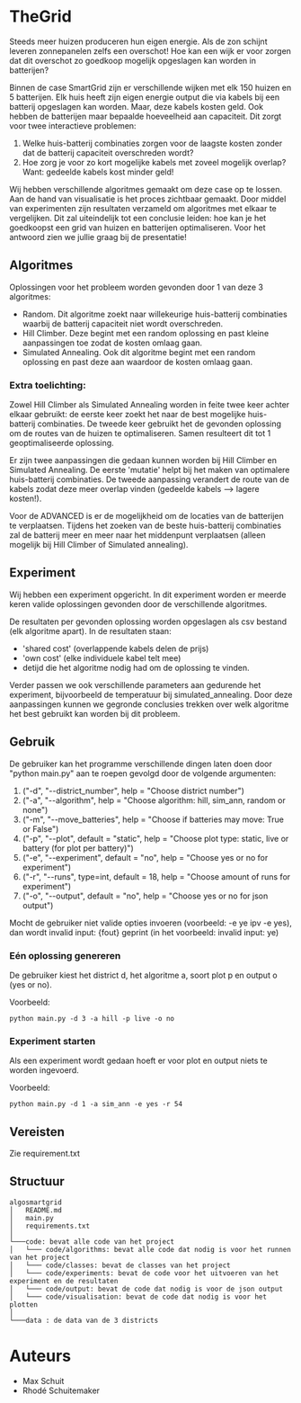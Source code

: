 # TheGrid
Steeds meer huizen produceren hun eigen energie. Als de zon schijnt leveren zonnepanelen zelfs een overschot! Hoe kan een wijk er voor zorgen dat dit overschot zo goedkoop mogelijk opgeslagen kan worden in batterijen?

Binnen de case SmartGrid zijn er verschillende wijken met elk 150 huizen en 5 batterijen. Elk huis heeft zijn eigen energie output die via kabels bij een batterij opgeslagen kan worden. Maar, deze kabels kosten geld. Ook hebben de batterijen maar bepaalde hoeveelheid aan capaciteit. Dit zorgt voor twee interactieve problemen:

1. Welke huis-batterij combinaties zorgen voor de laagste kosten zonder dat de batterij capaciteit overschreden wordt?
2. Hoe zorg je voor zo kort mogelijke kabels met zoveel mogelijk overlap? Want: gedeelde kabels kost minder geld!

Wij hebben verschillende algoritmes gemaakt om deze case op te lossen. Aan de hand van visualisatie is het proces zichtbaar gemaakt. Door middel van experimenten zijn resultaten verzameld om algoritmes met elkaar te vergelijken. Dit zal uiteindelijk tot een conclusie leiden: hoe kan je het goedkoopst een grid van huizen en batterijen optimaliseren. Voor het antwoord zien we jullie graag bij de presentatie!

## Algoritmes
Oplossingen voor het probleem worden gevonden door 1 van deze 3 algoritmes:

- Random. Dit algoritme zoekt naar willekeurige huis-batterij combinaties waarbij de batterij capaciteit niet wordt overschreden.
- Hill Climber. Deze begint met een random oplossing en past kleine aanpassingen toe zodat de kosten omlaag gaan.
- Simulated Annealing. Ook dit algoritme begint met een random oplossing en past deze aan waardoor de kosten omlaag gaan.

### Extra toelichting:
Zowel Hill Climber als Simulated Annealing worden in feite twee keer achter elkaar gebruikt: de eerste keer zoekt het naar de best mogelijke huis-batterij combinaties. De tweede keer gebruikt het de gevonden oplossing om de routes van de huizen te optimaliseren. Samen resulteert dit tot 1 geoptimaliseerde oplossing.

Er zijn twee aanpassingen die gedaan kunnen worden bij Hill Climber en Simulated Annealing. De eerste 'mutatie' helpt bij het maken van optimalere huis-batterij combinaties. De tweede aanpassing verandert de route van de kabels zodat deze meer overlap vinden (gedeelde kabels --> lagere kosten!).

Voor de ADVANCED is er de mogelijkheid om de locaties van de batterijen te verplaatsen. Tijdens het zoeken van de beste huis-batterij combinaties zal de batterij meer en meer naar het middenpunt verplaatsen (alleen mogelijk bij Hill Climber of Simulated annealing).

## Experiment
Wij hebben een experiment opgericht. In dit experiment worden er meerde keren valide oplossingen gevonden door de verschillende algoritmes.

De resultaten per gevonden oplossing worden opgeslagen als csv bestand (elk algoritme apart). In de resultaten staan:  
- 'shared cost' (overlappende kabels delen de prijs)
- 'own cost' (elke individuele kabel telt mee)
- detijd die het algoritme nodig had om de oplossing te vinden.

Verder passen we ook verschillende parameters aan gedurende het experiment, bijvoorbeeld de temperatuur bij simulated_annealing. Door deze aanpassingen kunnen we gegronde conclusies trekken over welk algoritme het best gebruikt kan worden bij dit probleem.

## Gebruik
De gebruiker kan het programme verschillende dingen laten doen door "python main.py" aan te roepen gevolgd door de volgende argumenten:

1. ("-d", "--district_number", help = "Choose district number")
2. ("-a", "--algorithm", help = "Choose algorithm: hill, sim_ann, random or none")
3. ("-m", "--move_batteries", help = "Choose if batteries may move: True or False")
4. ("-p", "--plot", default = "static", help = "Choose plot type: static, live or battery (for plot per battery)")
5. ("-e", "--experiment", default = "no", help = "Choose yes or no for experiment")
6. ("-r", "--runs", type=int, default = 18, help = "Choose amount of runs for experiment")
7. ("-o", "--output", default = "no", help = "Choose yes or no for json output")

Mocht de gebruiker niet valide opties invoeren (voorbeeld: -e ye ipv -e yes), dan wordt invalid input: {fout} geprint (in het voorbeeld: invalid input: ye)

### Eén oplossing genereren
De gebruiker kiest het district d, het algoritme a, soort plot p en output o (yes or no).

Voorbeeld:
```
python main.py -d 3 -a hill -p live -o no
```

### Experiment starten
Als een experiment wordt gedaan hoeft er voor plot en output niets te worden ingevoerd.

Voorbeeld:
```
python main.py -d 1 -a sim_ann -e yes -r 54
```

## Vereisten
Zie requirement.txt

## Structuur
```
algosmartgrid
│   README.md
│   main.py
│   requirements.txt   
│
└───code: bevat alle code van het project
│   └─── code/algorithms: bevat alle code dat nodig is voor het runnen van het project
│   └─── code/classes: bevat de classes van het project
│   └─── code/experiments: bevat de code voor het uitvoeren van het experiment en de resultaten
│   └─── code/output: bevat de code dat nodig is voor de json output
│   └─── code/visualisation: bevat de code dat nodig is voor het plotten
│   
└───data : de data van de 3 districts
```

# Auteurs
- Max Schuit
- Rhodé Schuitemaker
